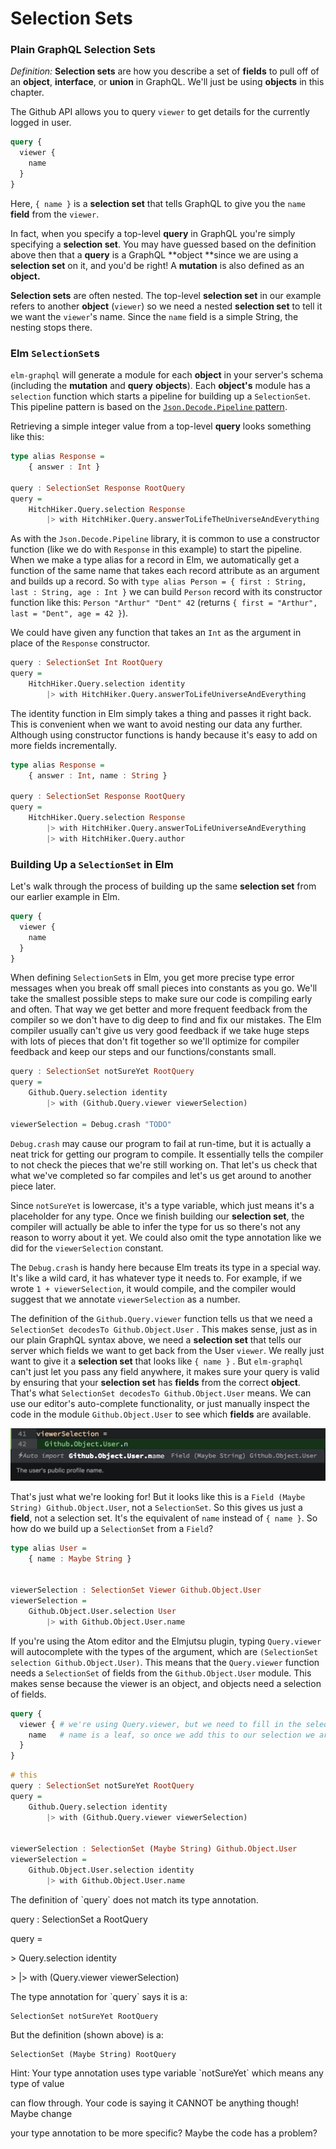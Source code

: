 # Selection Sets

### Plain GraphQL Selection Sets

_Definition:_ **Selection sets** are how you describe a set of **fields** to pull off of an **object**, **interface**, or **union** in GraphQL. We'll just be using **objects** in this chapter.

The Github API allows you to query `viewer` to get details for the currently logged in user.

```graphql
query {
  viewer {
    name
  }
}
```

Here, `{ name }` is a **selection set** that tells GraphQL to give you the `name` **field** from the `viewer`.

In fact, when you specify a top-level **query** in GraphQL you're simply specifying a **selection set**. You may have guessed based on the definition above then that a **query** is a GraphQL **object **since we are using a **selection set** on it, and you'd be right! A **mutation** is also defined as an **object.**

**Selection sets** are often nested. The top-level **selection set** in our example refers to another **object** \(`viewer`\) so we need a nested **selection set** to tell it we want the `viewer`'s name. Since the `name` field is a simple String, the nesting stops there.

### Elm `SelectionSet`s

`elm-graphql` will generate a module for each **object** in your server's schema \(including the **mutation** and **query** **objects**\). Each **object's** module has a `selection` function which starts a pipeline for building up a `SelectionSet`. This pipeline pattern is based on the [`Json.Decode.Pipeline` pattern](https://github.com/NoRedInk/elm-decode-pipeline).

Retrieving a simple integer value from a top-level **query** looks something like this:

```haskell
type alias Response = 
    { answer : Int }

query : SelectionSet Response RootQuery
query =
    HitchHiker.Query.selection Response
        |> with HitchHiker.Query.answerToLifeTheUniverseAndEverything
```

As with the `Json.Decode.Pipeline` library, it is common to use a constructor function \(like we do with `Response` in this example\) to start the pipeline. When we make a type alias for a record in Elm, we automatically get a function of the same name that takes each record attribute as an argument and builds up a record. So with `type alias Person = { first : String, last : String, age : Int }` we can build `Person` record with its constructor function like this: `Person "Arthur" "Dent" 42` \(returns `{ first = "Arthur", last = "Dent", age = 42 }`\).

We could have given any function that takes an `Int` as the argument in place of the `Response` constructor.

```haskell
query : SelectionSet Int RootQuery
query =
    HitchHiker.Query.selection identity
        |> with HitchHiker.Query.answerToLifeUniverseAndEverything
```

The identity function in Elm simply takes a thing and passes it right back. This is convenient when we want to avoid nesting our data any further. Although using constructor functions is handy because it's easy to add on more fields incrementally.

```haskell
type alias Response = 
    { answer : Int, name : String }

query : SelectionSet Response RootQuery
query =
    HitchHiker.Query.selection Response
        |> with HitchHiker.Query.answerToLifeUniverseAndEverything
        |> with HitchHiker.Query.author
```

### Building Up a `SelectionSet` in Elm

Let's walk through the process of building up the same **selection set** from our earlier example in Elm.

```graphql
query {
  viewer {
    name
  }
}
```

When defining `SelectionSet`s in Elm, you get more precise type error messages when you break off small pieces into constants as you go. We'll take the smallest possible steps to make sure our code is compiling early and often. That way we get better and more frequent feedback from the compiler so we don't have to dig deep to find and fix our mistakes. The Elm compiler usually can't give us very good feedback if we take huge steps with lots of pieces that don't fit together so we'll optimize for compiler feedback and keep our steps and our functions/constants small.

```haskell
query : SelectionSet notSureYet RootQuery
query =
    Github.Query.selection identity
        |> with (Github.Query.viewer viewerSelection)

viewerSelection = Debug.crash "TODO"
```

`Debug.crash` may cause our program to fail at run-time, but it is actually a neat trick for getting our program to compile. It essentially tells the compiler to not check the pieces that we're still working on. That let's us check that what we've completed so far compiles and let's us get around to another piece later.

Since `notSureYet` is lowercase, it's a type variable, which just means it's a placeholder for any type. Once we finish building our **selection set**, the compiler will actually be able to infer the type for us so there's not any reason to worry about it yet. We could also omit the  type annotation like we did for the `viewerSelection` constant.

The `Debug.crash` is handy here because Elm treats its type in a special way. It's like a wild card, it has whatever type it needs to. For example, if we wrote `1 + viewerSelection`, it would compile, and the compiler would suggest that we annotate `viewerSelection` as a number.

The definition of the `Github.Query.viewer` function tells us that we need a `SelectionSet decodesTo Github.Object.User` . This makes sense, just as in our plain GraphQL syntax above, we need a **selection set** that tells our server which fields we want to get back from the User `viewer`. We really just want to give it a **selection set** that looks like `{ name }` . But `elm-graphql` can't just let you pass any field anywhere, it makes sure your query is valid by ensuring that your **selection set** has **fields** from the correct **object**. That's what `SelectionSet decodesTo Github.Object.User` means. We can use our editor's auto-complete functionality, or just manually inspect the code in the module `Github.Object.User` to see which **fields** are available.

![](/assets/Field_autocompletion.png)

That's just what we're looking for! But it looks like this is a `Field (Maybe String) Github.Object.User`, not a `SelectionSet`. So this gives us just a **field**, not a selection set. It's the equivalent of `name` instead of `{ name }`. So how do we build up a `SelectionSet` from a `Field`?

```haskell
type alias User =
    { name : Maybe String }


viewerSelection : SelectionSet Viewer Github.Object.User
viewerSelection =
    Github.Object.User.selection User
        |> with Github.Object.User.name
```

If you're using the Atom editor and the Elmjutsu plugin, typing `Query.viewer` will autocomplete with the types of the argument, which are `(SelectionSet selection Github.Object.User)`. This means that the `Query.viewer` function needs a `SelectionSet` of fields from the `Github.Object.User` module. This makes sense because the viewer is an object, and objects need a selection of fields.

```graphql
query {
  viewer { # we're using Query.viewer, but we need to fill in the selection
    name   # name is a leaf, so once we add this to our selection we are done
  }
}
```

```haskell
# this 
query : SelectionSet notSureYet RootQuery
query =
    Github.Query.selection identity
        |> with (Github.Query.viewer viewerSelection)


viewerSelection : SelectionSet (Maybe String) Github.Object.User
viewerSelection =
    Github.Object.User.selection identity
        |> with Github.Object.User.name
```

The definition of \`query\` does not match its type annotation.

query : SelectionSet a RootQuery

query =

&gt;    Query.selection identity

&gt;        \|&gt; with \(Query.viewer viewerSelection\)

The type annotation for \`query\` says it is a:

```
SelectionSet notSureYet RootQuery
```

But the definition \(shown above\) is a:

```
SelectionSet (Maybe String) RootQuery
```

Hint: Your type annotation uses type variable \`notSureYet\` which means any type of value

can flow through. Your code is saying it CANNOT be anything though! Maybe change

your type annotation to be more specific? Maybe the code has a problem?

